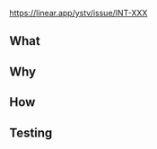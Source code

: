 https://linear.app/ystv/issue/INT-XXX <!-- fill this in, or remove if there isn't one -->

## What

<!-- What does this PR do? One sentence if possible. -->

## Why

<!-- How does this PR improve YSTV members' lives? -->

## How

<!-- Is there anything noteworthy about how you implemented it? Something for the reviewer to be aware of? -->

## Testing

<!-- Give evidence that it works, to save your reviewer's time. Talk about how you tested it. Include screenshots. -->
